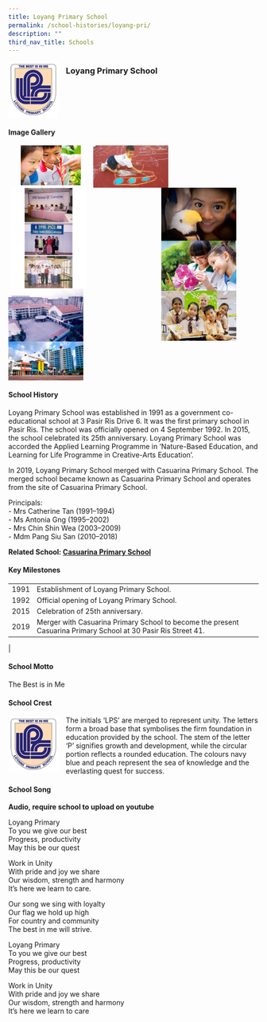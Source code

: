 ```yaml
---
title: Loyang Primary School
permalink: /school-histories/loyang-pri/
description: ""
third_nav_title: Schools
---
```

<img src="/images/loyangpri1.png" style="width:20%;margin-right:15px;" align = "left">

### **Loyang Primary School**

<br clear="left">

#### **Image Gallery**

<p><a href="https://staging.d1yxymztqoj7qn.amplifyapp.com/images/pic.jpg">  
<img src="/images/loyangpri2.jpg" style="width:24%;margin-left:25px;" align = "left">
</a></p>

<p><a href="https://staging.d1yxymztqoj7qn.amplifyapp.com/images/pic.jpg">  
<img src="/images/loyangpri3.jpg" style="width:30%;margin-left:25px;" align = "left">
</a></p>

<p><a href="https://staging.d1yxymztqoj7qn.amplifyapp.com/images/pic.jpg">  
<img src="/images/loyangpri4.jpg" style="width:30%;margin-right:45px;" align = "right">
</a></p>

<p><a href="https://staging.d1yxymztqoj7qn.amplifyapp.com/images/pic.jpg">  
<img src="/images/loyangpri5.jpg" style="width:30%;margin-left:5px;" align = "left">
</a></p>

<p><a href="https://staging.d1yxymztqoj7qn.amplifyapp.com/images/pic.jpg">  
<img src="/images/loyangpri6.jpg" style="width:30%;margin-right:15px;" align = "left">
</a></p>

<p><a href="https://staging.d1yxymztqoj7qn.amplifyapp.com/images/pic.jpg">  
<img src="/images/loyangpri7.jpg" style="width:30%;margin-right:45px;" align = "right">
</a></p>

<br clear="left">

#### **School History**
Loyang Primary School was established in 1991 as a government co-educational school at 3 Pasir Ris Drive 6. It was the first primary school in Pasir Ris. The school was officially opened on 4 September 1992. In 2015, the school celebrated its 25th anniversary. Loyang Primary School was accorded the Applied Learning Programme in ‘Nature-Based Education, and Learning for Life Programme in Creative-Arts Education’.

In 2019, Loyang Primary School merged with Casuarina Primary School. The merged school became known as Casuarina Primary School and operates from the site of Casuarina Primary School.

Principals:<br>
\- Mrs Catherine Tan (1991–1994)<br>
\- Ms Antonia Gng (1995–2002)<br>
\- Mrs Chin Shin Wea (2003–2009)<br>
\- Mdm Pang Siu San (2010–2018)

**Related School: [Casuarina Primary School](https://staging.d1yxymztqoj7qn.amplifyapp.com/school-histories/casuarina-pri/)**

#### **Key Milestones**

|  |  |
|:---:|---|
| 1991 | Establishment of Loyang Primary School. |
| 1992 | Official opening of Loyang Primary School. |
| 2015 | Celebration of 25th anniversary. |
| 2019 | Merger with Casuarina Primary School to become the present Casuarina Primary School at 30 Pasir Ris Street 41. |
|

#### **School Motto**
The Best is in Me

#### **School Crest**
<img src="/images/loyangpri1.png" style="width:20%;margin-right:15px;" align = "left">

The initials ‘LPS’ are merged to represent unity. The letters form a broad base that symbolises the firm foundation in education provided by the school. The stem of the letter ‘P’ signifies growth and development, while the circular portion reflects a rounded education. The colours navy blue and peach represent the sea of knowledge and the everlasting quest for success.

#### **School Song**
**Audio, require school to upload on youtube**

Loyang Primary<br>
To you we give our best<br>
Progress, productivity<br>
May this be our quest

Work in Unity<br>
With pride and joy we share<br>
Our wisdom, strength and harmony<br>
It’s here we learn to care.

Our song we sing with loyalty<br>
Our flag we hold up high<br>
For country and community<br>
The best in me will strive.

Loyang Primary<br>
To you we give our best<br>
Progress, productivity<br>
May this be our quest

Work in Unity<br>
With pride and joy we share<br>
Our wisdom, strength and harmony<br>
It’s here we learn to care